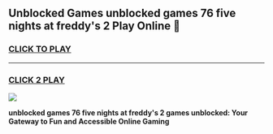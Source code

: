 
## Unblocked Games unblocked games 76 five nights at freddy's 2 Play Online 👋
<h3>
<a href="https://news.freeplayer.one?title=unblocked_games_76_five_nights_at_freddy's_2&ref=17F">CLICK TO PLAY</a></h3>
<hr>

<h3>
<a href="https://news.freeplayer.one?title=unblocked_games_76_five_nights_at_freddy's_2&ref=17F">CLICK 2 PLAY</a>
  
</h3>

<a href="https://news.freeplayer.one?title=unblocked_games_76_five_nights_at_freddy's_2&ref=17F/"><img src="https://clearcache.store/games.png"></a>


**unblocked games 76 five nights at freddy's 2 games unblocked: Your Gateway to Fun and Accessible Online Gaming**
